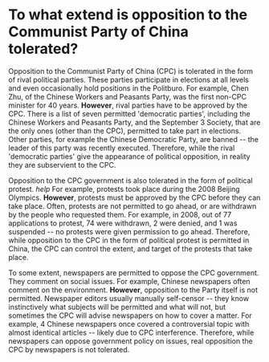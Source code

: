 # To what extend is opposition to the Communist Party of China tolerated?

Opposition to the Communist Party of China (CPC) is tolerated in the form of rival political parties. These parties participate in elections at all levels and even occasionally hold positions in the Politburo. For example, Chen Zhu, of the Chinese Workers and Peasants Party, was the first non-CPC minister for 40 years. **However**, rival parties have to be approved by the CPC. There is a list of seven permitted 'democratic parties', including the Chinese Workers and Peasants Party, and the September 3 Society, that are the only ones (other than the CPC), permitted to take part in elections. Other parties, for example the Chinese Democratic Party, are banned -- the leader of this party was recently executed. Therefore, while the rival 'democratic parties' give the appearance of political opposition, in reality they are subservient to the CPC.

Opposition to the CPC government is also tolerated in the form of political protest. *help* For example, protests took place during the 2008 Beijing Olympics. **However**, protests must be approved by the CPC before they can take place. Often, protests are not permitted to go ahead, or are withdrawn by the people who requested them. For example, in 2008, out of 77 applications to protest, 74 were withdrawn, 2 were denied, and 1 was suspended -- no protests were given permission to go ahead. Therefore, while opposition to the CPC in the form of political protest is permitted in China, the CPC can control the extent, and target of the protests that take place.

To some extent, newspapers are permitted to oppose the CPC government. They comment on social issues. For example, Chinese newspapers often comment on the environment. **However**, opposition to the Party itself is not permitted. Newspaper editors usually manually self-censor -- they know instinctively what subjects will be permitted and what will not, but sometimes the CPC will advise newspapers on how to cover a matter. For example, 4 Chinese newspapers once covered a controversial topic with almost identical articles -- likely due to CPC interference. Therefore, while newspapers can oppose government policy on issues, real opposition the CPC by newspapers is not tolerated.